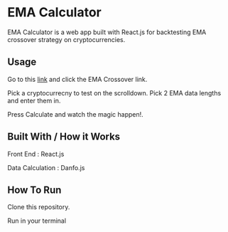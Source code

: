 # EMA Calculator

EMA Calculator is a web app built with React.js for backtesting EMA crossover strategy on cryptocurrencies.

## Usage

Go to this [link](https://ema-calculator.netlify.app) and click the EMA Crossover link. 

Pick a cryptocurrecny to test on the scrolldown.
Pick 2 EMA data lengths and enter them in. 

Press Calculate and watch the magic happen!.

## Built With / How it Works

Front End : React.js

Data Calculation : Danfo.js

## How To Run

Clone this repository.

Run <npm i> in your terminal
  
